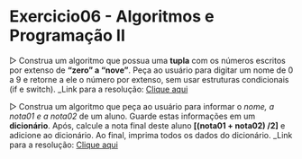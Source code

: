 # Exercicio06 - Algoritmos e Programação II

  ▷ Construa um algoritmo que possua uma __tupla__ com os números escritos por extenso de **“zero” a “nove”**. Peça ao usuário para digitar um nome de 0 a 9 e retorne a ele o número por extenso, sem usar estruturas condicionais (if e switch).
_Link para a resolução: [Clique aqui](https://github.com/lauraromerosantos/Exercicio06_Algoritmos_Programacao_II/blob/master/Tuple.py) 

   ▷ Construa um algoritmo que peça ao usuário para informar o _nome, a nota01 e a nota02_ de um aluno. Guarde estas informações em um __dicionário__. Após, calcule a nota final deste aluno __[(nota01 + nota02) /2]__ e adicione ao dicionário. Ao final, imprima todos os dados do dicionário.
_Link para a resolução: [Clique aqui](https://github.com/lauraromerosantos/Exercicio06_Algoritmos_Programacao_II/blob/master/Dictionary.py) 

